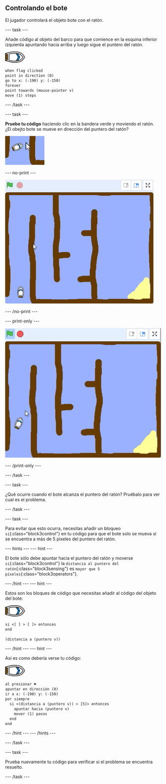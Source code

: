 ## Controlando el bote

El jugador controlará el objeto bote con el ratón.

\--- task \---

Añade código al objeto del barco para que comience en la esquina inferior izquierda apuntando hacia arriba y luego sigue el puntero del ratón.

![objeto-bote](images/boat_resize.png)

```blocks3
when flag clicked
point in direction (0)
go to x: (-190) y: (-150)
forever
point towards (mouse-pointer v)
move (1) steps
```

\--- /task \---

\--- task \---

**Pruebe tu código** haciendo clic en la bandera verde y moviendo el ratón. ¿El obejto bote se mueve en dirección del puntero del ratón?

![captura de pantalla](images/boat-mouse.png)

\--- no-print \---

![captura de pantalla](images/boat-pointer-test-anim.gif)

\--- /no-print \---

\--- print-only \---

![captura de pantalla](images/boat-pointer-test-anim.png)

\--- /print-only \---

\--- /task \---

\--- task \---

¿Qué ocurre cuando el bote alcanza el puntero del ratón? Pruébalo para ver cual es el problema.

\--- /task \---

\--- task \---

Para evitar que esto ocurra, necesitas añadir un bloqueo `si`{:class="block3control"} en tu código para que el bote solo se mueva si se encuentra a más de 5 pixeles del puntero del ratón.

\--- hints \--- \--- hint \---

El bote sólo debe apuntar hacia el puntero del ratón y moverse `si`{:class="block3control"} la `distancia al puntero del ratón`{:class="block3sensing"} es `mayor que 5 píxeles`{:class="block3operators"}.

\--- /hint \--- \--- hint \---

Estos son los bloques de código que necesitas añadir al código del objeto del bote:

![objeto-bote](images/boat_resize.png)

```blocks3
si <[ ] > [ ]> entonces
end

(distancia a (puntero v))
```

\--- /hint \--- \--- hint \---

Así es como debería verse tu código:

![objeto-bote](images/boat_resize.png)

```blocks3
al presionar ⚑
apuntar en dirección (0)
ir a x: (-190) y: (-150)
por siempre 
  si <(distancia a (puntero v)) > [5]> entonces 
    apuntar hacia (puntero v)
    mover (1) pasos
  end
end
```

\--- /hint \--- \--- /hints \---

\--- /task \---

\--- task \---

Prueba nuevamente tu código para verificar si el problema se encuentra resuelto.

\--- /task \---